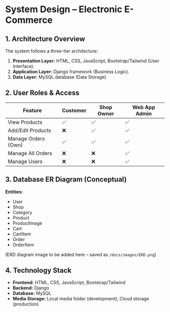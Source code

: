 # System Design – Electronic E-Commerce

## 1. Architecture Overview
The system follows a three-tier architecture:
1. **Presentation Layer:** HTML, CSS, JavaScript, Bootstrap/Tailwind (User Interface).
2. **Application Layer:** Django framework (Business Logic).
3. **Data Layer:** MySQL database (Data Storage).

## 2. User Roles & Access
| Feature                  | Customer | Shop Owner | Web App Admin |
|--------------------------|----------|------------|---------------|
| View Products            | ✅       | ✅         | ✅            |
| Add/Edit Products        | ❌       | ✅         | ✅            |
| Manage Orders (Own)      | ✅       | ✅         | ✅            |
| Manage All Orders        | ❌       | ❌         | ✅            |
| Manage Users             | ❌       | ❌         | ✅            |

## 3. Database ER Diagram (Conceptual)
**Entities:**
- User
- Shop
- Category
- Product
- ProductImage
- Cart
- CartItem
- Order
- OrderItem

(ERD diagram image to be added here – saved as `/docs/images/ERD.png`)

## 4. Technology Stack
- **Frontend:** HTML, CSS, JavaScript, Bootstrap/Tailwind
- **Backend:** Django
- **Database:** MySQL
- **Media Storage:** Local media folder (development), Cloud storage (production)
